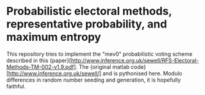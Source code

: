 # Probabilistic electoral methods, representative probability, and maximum entropy 

This repository tries to implement the "mev0" probabilistic voting scheme described in this {paper}[http://www.inference.org.uk/sewell/RFS-Electoral-Methods-TM-002-v1.9.pdf]. 
The {original matlab code}[http://www.inference.org.uk/sewell/] and is pythonised here. 
Modulo differences in random number seeding and generation, it is hopefully faithful. 

